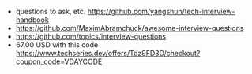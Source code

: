 - questions to ask, etc. https://github.com/yangshun/tech-interview-handbook
- https://github.com/MaximAbramchuck/awesome-interview-questions
- https://github.com/topics/interview-questions
- 67.00 USD with this code https://www.techseries.dev/offers/Tdz9FD3D/checkout?coupon_code=VDAYCODE
